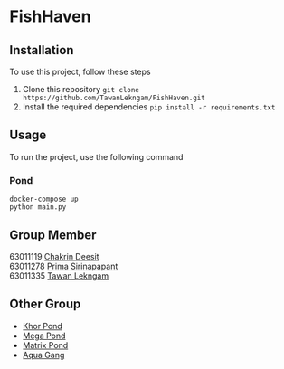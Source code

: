 # FishHaven

## Installation
To use this project, follow these steps
1. Clone this repository `git clone https://github.com/TawanLekngam/FishHaven.git`
2. Install the required dependencies `pip install -r requirements.txt`

## Usage
To run the project, use the following command

### Pond
```shell
docker-compose up
python main.py
```

## Group Member
63011119 [Chakrin Deesit](https://github.com/deeckn)\
63011278 [Prima Sirinapapant](https://github.com/neneprm)\
63011335 [Tawan Lekngam](https://github.com/TawanLekngam)

## Other Group
+ [Khor Pond]()
+ [Mega Pond](https://github.com/natthapong2100/mega-pond)
+ [Matrix Pond](https://github.com/Beammi/dc_matrix_pond)
+ [Aqua Gang]()
